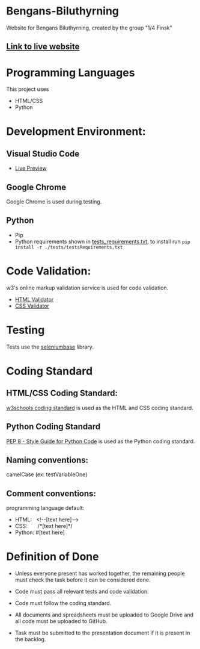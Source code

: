 # Bengans-Biluthyrning
Website for Bengans Biluthyrning, created by the group "1/4 Finsk"
## [Link to live website](https://ntig-uppsala.github.io/Bengans-Biluthyrning/)

# Programming Languages

This project uses
- HTML/CSS
- Python

# Development Environment:
## Visual Studio Code
- [Live Preview](https://marketplace.visualstudio.com/items?itemName=ms-vscode.live-server)
<!-- Autoformatting -->

## Google Chrome
Google Chrome is used during testing. 

## Python
- Pip
- Python requirements shown in [tests_requirements.txt](tests/testsRequirements.txt), to install run `pip install -r ./tests/testsRequirements.txt`

# Code Validation:

w3's online markup validation service is used for code validation. 
- [HTML Validator](https://validator.w3.org/nu/)
- [CSS Validator](https://jigsaw.w3.org/css-validator/)

# Testing

Tests use the [seleniumbase](https://seleniumbase.io/) library.

# Coding Standard

## HTML/CSS Coding Standard:

[w3schools coding standard](https://www.w3schools.com/html/html5_syntax.asp) is used as the HTML and CSS coding standard.

## Python Coding Standard

[PEP 8 - Style Guide for Python Code](https://peps.python.org/pep-0008/) is used as the Python coding standard.

## Naming conventions: 

camelCase (ex: testVariableOne)

## Comment conventions: 

programming language default:
- HTML:&nbsp;&nbsp;&nbsp;&lt;!--[text here]--&gt;
- CSS:&nbsp;&nbsp;&nbsp;&nbsp;&nbsp;&nbsp;&nbsp;/\*[text here]\*/
- Python:&nbsp;#[text here]


# Definition of Done

- Unless everyone present has worked together, the remaining people must check the task before it can be considered done. 

- Code must pass all relevant tests and code validation.

- Code must follow the coding standard.

- All documents and spreadsheets must be uploaded to Google Drive and all code must be uploaded to GitHub.  

- Task must be submitted to the presentation document if it is present in the backlog. 